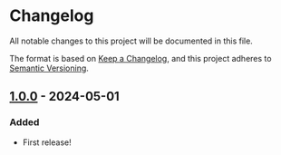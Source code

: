# Changelog

All notable changes to this project will be documented in this file.

The format is based on [Keep a Changelog](https://keepachangelog.com/en/1.1.0/),
and this project adheres to [Semantic Versioning](https://semver.org/spec/v2.0.0.html).

## [1.0.0] - 2024-05-01

### Added

- First release!

[1.0.0]: https://github.com/infra-blocks/github-actions-workflow-template/releases/tag/v0.1.0
